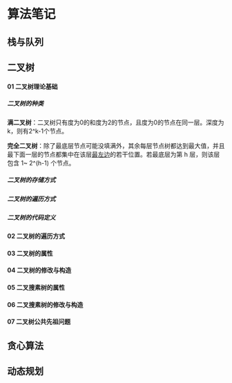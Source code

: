 # 算法笔记

## 栈与队列



## 二叉树



#### 01 二叉树理论基础

##### 二叉树的种类

**满二叉树**：二叉树只有度为0的和度为2的节点，且度为0的节点在同一层。深度为k，则有2^k-1个节点。

**完全二叉树**：除了最底层节点可能没填满外，其余每层节点树都达到最大值，并且最下面一层的节点都集中在该层<u>最左边</u>的若干位置。若最底层为第 h 层，则该层包含 1~ 2^(h-1) 个节点。

##### 二叉树的存储方式

##### 二叉树的遍历方式

##### 二叉树的代码定义





#### 02 二叉树的遍历方式

#### 03 二叉树的属性

#### 04 二叉树的修改与构造

#### 05 二叉搜素树的属性

#### 06 二叉搜素树的修改与构造

#### 07 二叉树公共先祖问题



## 贪心算法



## 动态规划









